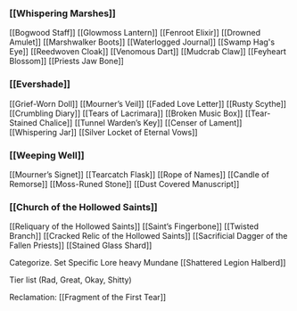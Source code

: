 ### [[Whispering Marshes]]
[[Bogwood Staff]]
[[Glowmoss Lantern]]
[[Fenroot Elixir]]
[[Drowned Amulet]]
[[Marshwalker Boots]]
[[Waterlogged Journal]]
[[Swamp Hag's Eye]]
[[Reedwoven Cloak]]
[[Venomous Dart]]
[[Mudcrab Claw]]
[[Feyheart Blossom]]
[[Priests Jaw Bone]]

### [[Evershade]]
[[Grief-Worn Doll]]
[[Mourner’s Veil]]
[[Faded Love Letter]]
[[Rusty Scythe]]
[[Crumbling Diary]]
[[Tears of Lacrimara]]
[[Broken Music Box]]
[[Tear-Stained Chalice]]
[[Tunnel Warden’s Key]]
[[Censer of Lament]]
[[Whispering Jar]]
[[Silver Locket of Eternal Vows]]

### [[Weeping Well]]
[[Mourner’s Signet]]
[[Tearcatch Flask]]
[[Rope of Names]]
[[Candle of Remorse]]
[[Moss-Runed Stone]]
[[Dust Covered Manuscript]]

### [[Church of the Hollowed Saints]]
[[Reliquary of the Hollowed Saints]]
[[Saint’s Fingerbone]]
[[Twisted Branch]]
[[Cracked Relic of the Hollowed Saints]]
[[Sacrificial Dagger of the Fallen Priests]]
[[Stained Glass Shard]]

Categorize.
Set Specific
Lore heavy
Mundane
[[Shattered Legion Halberd]]

Tier list (Rad, Great, Okay, Shitty)

Reclamation:
[[Fragment of the First Tear]]




